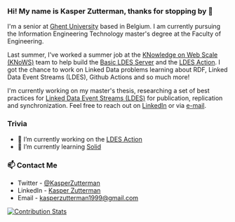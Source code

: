 ### Hi! My name is Kasper Zutterman, thanks for stopping by 👋
I'm a senior at [Ghent University](https://www.ugent.be/en) based in Belgium. I am currently pursuing the Information Engineering Technology master's degree at the Faculty of Engineering.

Last summer, I've worked a summer job at the [KNowledge on Web Scale (KNoWS)](https://knows.idlab.ugent.be/index.html) team to help build the [Basic LDES Server](https://github.com/TREEcg/Basic-LDES-Server) and the [LDES Action](https://github.com/TREEcg/LDES-Action). I got the chance to work on Linked Data problems learning about RDF, Linked Data Event Streams (LDES), Github Actions and so much more!

I'm currently working on my master's thesis, researching a set of best practices for [Linked Data Event Streams (LDES)](https://semiceu.github.io/LinkedDataEventStreams/) for publication, replication and synchronization. Feel free to reach out on [LinkedIn](https://www.linkedin.com/in/kasperzutterman/) or via [e-mail](mailto:kasperzutterman1999@gmail.com).

### Trivia
- 🔭 I’m currently working on the [LDES Action](https://github.com/TREEcg/LDES-Action)
- 🌱 I’m currently learning [Solid](https://solidproject.org/)

### 📫 Contact Me
- Twitter - [@KasperZutterman](https://twitter.com/KasperZutterman)
- LinkedIn - [Kasper Zutterman](https://www.linkedin.com/in/kasperzutterman/)
- Email - [kasperzutterman1999@gmail.com](mailto:kasperzutterman1999@gmail.com)

[![Contribution Stats](https://github-contribution-stats.vercel.app/api/?username=KasperZutterman)](https://github.com/KasperZutterman)

<!--
**KasperZutterman/KasperZutterman** is a ✨ _special_ ✨ repository because its `README.md` (this file) appears on your GitHub profile.

Here are some ideas to get you started:

- 🔭 I’m currently working on ...
- 🌱 I’m currently learning ...
- 👯 I’m looking to collaborate on ...
- 🤔 I’m looking for help with ...
- 💬 Ask me about ...
- 📫 How to reach me: ...
- 😄 Pronouns: ...
- ⚡ Fun fact: ...
-->
